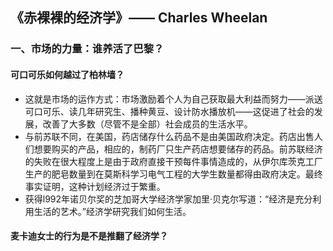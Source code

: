 ## 《赤裸裸的经济学》—— Charles Wheelan
### 一、市场的力量：谁养活了巴黎？
#### 可口可乐如何越过了柏林墙？
* 这就是市场的运作方式：市场激励着个人为自己获取最大利益而努力——派送可口可乐、读几年研究生、播种黄豆、设计防水播放机——这促进了社会的发展，改善了大多数（尽管不是全部）社会成员的生活水平。
* 与前苏联不同，在美国，药店储存什么药品不是由美国政府决定。药店出售人们想要购买的产品，相应的，制药厂只生产药店想要储存的药品。前苏联经济的失败在很大程度上是由于政府直接干预每件事情造成的，从伊尔库茨克工厂生产的肥皂数量到在莫斯科学习电气工程的大学生数量都得由政府决定。最终事实证明，这种计划经济过于繁重。
* 获得l992年诺贝尔奖的芝加哥大学经济学家加里·贝克尔写道：“经济是充分利用生活的艺术。”经济学研究我们如何生活。
#### 麦卡迪女士的行为是不是推翻了经济学？
